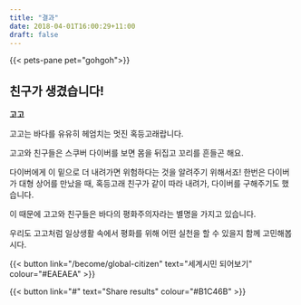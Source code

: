 ```yaml
---
title: "결과"
date: 2018-04-01T16:00:29+11:00
draft: false
---
```


{{< pets-pane pet="gohgoh">}}

친구가 생겼습니다!
---

**고고**

고고는 바다를 유유히 헤엄치는 멋진 혹등고래랍니다. 

고고와 친구들은 스쿠버 다이버를 보면 몸을 뒤집고 꼬리를 흔들곤 해요. 

다이버에게 이 밑으로 더 내려가면 위험하다는 것을 알려주기 위해서죠! 한번은 다이버가 대형 상어를 만났을 때, 혹등고래 친구가 같이 따라 내려가, 다이버를 구해주기도 했습니다. 

이 때문에 고고와 친구들은 바다의 평화주의자라는 별명을 가지고 있습니다. 

우리도 고고처럼 일상생활 속에서 평화를 위해 어떤 실천을 할 수 있을지 함께 고민해봅시다.




{{< button link="/become/global-citizen" text="세계시민 되어보기" colour="#EAEAEA" >}}

{{< button link="#" text="Share results" colour="#B1C46B" >}}
